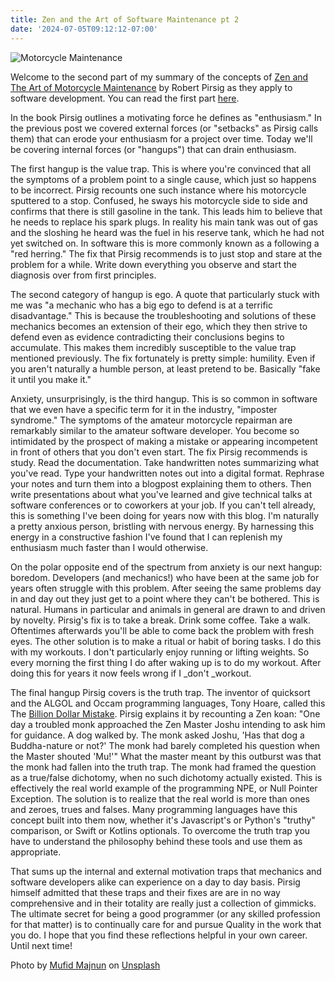 ```yaml
---
title: Zen and the Art of Software Maintenance pt 2
date: '2024-07-05T09:12:12-07:00'
---
```

![Motorcycle Maintenance](/img/blog/maintenance.jpg)

Welcome to the second part of my summary of the concepts of <u>Zen and The Art of Motorcycle Maintenance</u> by Robert Pirsig as they apply to software development.  You can read the first part [here](https://jjmtaylor.com/post/zen-and-the-art-of-software-maintenance/). 

In the book Pirsig outlines a motivating force he defines as "enthusiasm." In the previous post we covered external forces (or "setbacks" as Pirsig calls them) that can erode your enthusiasm for a project over time.  Today we'll be covering internal forces (or "hangups") that can drain enthusiasm.  

The first hangup is the value trap.  This is where you're convinced that all the symptoms of a problem point to a single cause, which just so happens to be incorrect.  Pirsig recounts one such instance where his motorcycle sputtered to a stop.  Confused, he sways his motorcycle side to side and confirms that there is still gasoline in the tank.  This leads him to believe that he needs to replace his spark plugs.  In reality his main tank was out of gas and the sloshing he heard was the fuel in his reserve tank, which he had not yet switched on.  In software this is more commonly known as a following a "red herring."  The fix that Pirsig recommends is to just stop and stare at the problem for a while.  Write down everything you observe and start the diagnosis over from first principles.

The second category of hangup is ego.  A quote that particularly stuck with me was "a mechanic who has a big ego to defend is at a terrific disadvantage."  This is because the troubleshooting and solutions of these mechanics becomes an extension of their ego, which they then strive to defend even as evidence contradicting their conclusions begins to accumulate.  This makes them incredibly susceptible to the value trap mentioned previously.  The fix fortunately is pretty simple: humility.  Even if you aren't naturally a humble person, at least pretend to be.  Basically "fake it until you make it."

Anxiety, unsurprisingly, is the third hangup.  This is so common in software that we even have a specific term for it in the industry, "imposter syndrome." The symptoms of the amateur motorcycle repairman are remarkably similar to the amateur software developer.  You become so intimidated by the prospect of making a mistake or appearing incompetent in front of others that you don't even start.  The fix Pirsig recommends is study.  Read the documentation.  Take handwritten notes summarizing what you've read.  Type your handwritten notes out into a digital format.  Rephrase your notes and turn them into a blogpost explaining them to others.  Then write presentations about what you've learned and give technical talks at software conferences or to coworkers at your job. If you can't tell already, this is something I've been doing for years now with this blog.  I'm naturally a pretty anxious person, bristling with nervous energy.  By harnessing this energy in a constructive fashion I've found that I can replenish my enthusiasm much faster than I would otherwise.

On the polar opposite end of the spectrum from anxiety is our next hangup: boredom.  Developers (and mechanics!) who have been at the same job for years often struggle with this problem.  After seeing the same problems day in and day out they just get to a point where they can't be bothered.  This is natural.  Humans in particular and animals in general are drawn to and driven by novelty.  Pirsig's fix is to take a break.  Drink some coffee.  Take a walk.  Oftentimes afterwards you'll be able to come back the problem with fresh eyes.  The other solution is to make a ritual or habit of boring tasks.  I do this with my workouts.  I don't particularly enjoy running or lifting weights.  So every morning the first thing I do after waking up is to do my workout.  After doing this for years it now feels wrong if I _don't _workout.

The final hangup Pirsig covers is the truth trap.  The inventor of quicksort and the ALGOL and Occam programming languages, Tony Hoare, called this The [Billion Dollar Mistake](https://www.infoq.com/presentations/Null-References-The-Billion-Dollar-Mistake-Tony-Hoare/).  Pirsig explains it by recounting a Zen koan: "One day a troubled monk approached the Zen Master Joshu intending to ask him for guidance. A dog walked by. The monk asked Joshu, 'Has that dog a Buddha-nature or not?' The monk had barely completed his question when the Master shouted 'Mu!'" What the master meant by this outburst was that the monk had fallen into the truth trap.  The monk had framed the question as a true/false dichotomy, when no such dichotomy actually existed.  This is effectively the real world example of the programming NPE, or Null Pointer Exception.  The solution is to realize that the real world is more than ones and zeroes, trues and falses.  Many programming languages have this concept built into them now, whether it's Javascript's or Python's "truthy" comparison, or Swift or Kotlins optionals.  To overcome the truth trap you have to understand the philosophy behind these tools and use them as appropriate.

That sums up the internal and external motivation traps that mechanics and software developers alike can experience on a day to day basis.  Pirsig himself admitted that these traps and their fixes are are in no way comprehensive and in their totality are really just a collection of gimmicks.  The ultimate secret for being a good programmer (or any skilled profession for that matter) is to continually care for and pursue Quality in the work that you do.  I hope that you find these reflections helpful in your own career.  Until next time!

Photo by <a href="https://unsplash.com/@mufidpwt?utm_content=creditCopyText&utm_medium=referral&utm_source=unsplash">Mufid Majnun</a> on <a href="https://unsplash.com/photos/a-man-is-working-on-a-motorcycle-engine-v4aNBdn_gAU?utm_content=creditCopyText&utm_medium=referral&utm_source=unsplash">Unsplash</a>
